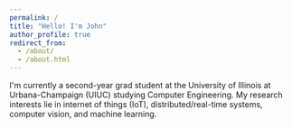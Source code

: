 ```yaml
---
permalink: /
title: "Hello! I'm John"
author_profile: true
redirect_from: 
  - /about/
  - /about.html
---
```


I'm currently a second-year grad student at the University of Illinois at Urbana-Champaign (UIUC) studying Computer Engineering. My research interests lie in internet of things (IoT), distributed/real-time systems, computer vision, and machine learning. 
